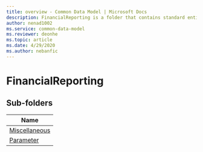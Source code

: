 ```yaml
---
title: overview - Common Data Model | Microsoft Docs
description: FinancialReporting is a folder that contains standard entities related to the Common Data Model.
author: nenad1002
ms.service: common-data-model
ms.reviewer: deonhe
ms.topic: article
ms.date: 4/29/2020
ms.author: nebanfic
---
```


# FinancialReporting


## Sub-folders

|Name|
|---|
|[Miscellaneous](Miscellaneous/overview.md)|
|[Parameter](Parameter/overview.md)|



